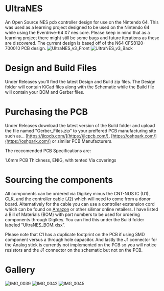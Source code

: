 # UltraNES
An Open Source NES pcb controller design for use on the Nintendo 64.
This was used as a learning project designed to be used on the Nintendo 64 while using the Everdrive-64 X7 nes core. Please keep in mind that as a learning project there might still be some bugs and future iterations as these are discovered.
The current design is based off of the N64 CFS8120-700010 PCB design.
![UltraNES_v3_Front](https://github.com/user-attachments/assets/26f58095-1373-43db-855b-02b168ed81af) ![UltraNES_v3_Back](https://github.com/user-attachments/assets/a53738a5-ac72-4525-bf75-e2b573b430ee)

# Design and Build Files
Under Releases you'll find the latest Design and Build zip files. The Design folder will contain KiCad files along with the Schematic while the Build file will contain your BOM and Gerber files.

# Purchasing the PCB
Under Releases download the latest version of the Build folder and upload the file named "Gerber_Files.zip" to your preffered PCB manufacturing site such as... 
[https://jlcpcb.com/](https://jlcpcb.com/), [https://oshpark.com/](https://oshpark.com/) or similar PCB Manufacturers.

The reccomended PCB Specifications are:

1.6mm PCB Thickness, ENIG, with tented Via coverings


# Sourcing the components
All components can be ordered via Digikey minus the CNT-NUS IC (U1), CLK, and the controller cable (J2) which will need to come from a donor board. Alternatively for the cable you can use a controller exstension cord which can be found on [Amazon](https://www.amazon.com/Packs-Replacement-Extension-Nintendo-Controller/dp/B01NCV8FJC/ref=sr_1_4?crid=1W6HD3YLHTQC4&dib=eyJ2IjoiMSJ9.DaCBQvFRZlrZ1vhm3baKCD04---cV2Be0eJJiHAsIjnvYbG8_lok2_PoBbDA6gNBmYtavxLE-iYZRB2hVzFoujeJMK02BG7d5-734NfjWVQwyknUXfoxuJgD9nVCk6EDhXUIQUQpYp_ucYeBXZlkm8xfv2ZNbxl3iW0-bKeXh9_P4FEutAnWPmetrMdciGAham7pLW-_XMpXO1Yc2yTnFRMHOhbB83hBWMyQa6CEq0M.JbklelSKRIjODuBDei4AK3lx2s0xyNEnMEI4IZmjHCw&dib_tag=se&keywords=n64+controller+cord&qid=1721757917&sprefix=n64+controller+cord%2Caps%2C133&sr=8-4) or other silimar online retailers.
I have listed a Bill of Materials (BOM) with part numbers to be used for ordering components through Digikey. You can find this under the Build folder labeled "UltraNES_BOM.xlsx".

Please note that C1 has a duplicate footprint on the PCB if using SMD component versus a through hole capacitor. And lastly the J1 connector for the Analog stick is currently not implemented on the PCB so you will notice resistors and the J1 connector on the schematic but not on the PCB.

# Gallery

![IMG_0039](https://github.com/user-attachments/assets/577edc87-d802-4b1a-8be1-9ace5d103cee)
![IMG_0042](https://github.com/user-attachments/assets/a5e94219-cb9f-46d2-bdf3-75f9a082e599)
![IMG_0045](https://github.com/user-attachments/assets/b4cb0819-0386-4731-a2a5-aa64b99f648d)
